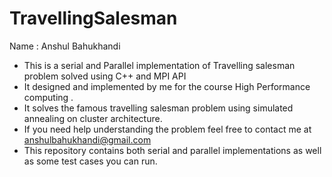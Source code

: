 # TravellingSalesman
Name : Anshul Bahukhandi

- This is a serial and Parallel implementation of Travelling salesman problem solved using C++ and MPI API
- It designed and implemented by me for the course High Performance computing .
- It solves the famous travelling salesman problem using simulated annealing on cluster architecture.
- If you need help understanding the problem feel free to contact me at anshulbahukhandi@gmail.com
- This repository contains both serial and parallel implementations as well as some test cases you can run.
